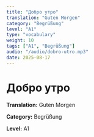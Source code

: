```yaml
---
title: "Добро утро"
translation: "Guten Morgen"
category: "Begrüßung"
level: "A1"
type: "vocabulary"
weight: 10
tags: ["A1", "Begrüßung"]
audio: "/audio/dobro-utro.mp3"
date: 2025-08-17
---
```


# Добро утро

**Translation:** Guten Morgen

**Category:** Begrüßung

**Level:** A1

